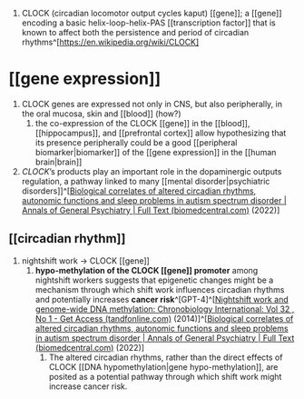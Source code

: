 1. CLOCK (circadian locomotor output cycles kaput) [[gene]]; a [[gene]] encoding a basic helix-loop-helix-PAS [[transcription factor]] that is known to affect both the persistence and period of circadian rhythms^[https://en.wikipedia.org/wiki/CLOCK]

# [[gene expression]]
1. CLOCK genes are expressed not only in CNS, but also peripherally, in the oral mucosa, skin and [[blood]] (how?)
	1. the co-expression of the CLOCK [[gene]] in the [[blood]], [[hippocampus]], and [[prefrontal cortex]] allow hypothesizing that its presence peripherally could be a good [[peripheral biomarker|biomarker]] of the [[gene expression]] in the [[human brain|brain]]
2. _CLOCK_’s products play an important role in the dopaminergic outputs regulation, a pathway linked to many [[mental disorder|psychiatric disorders]]^[[Biological correlates of altered circadian rhythms, autonomic functions and sleep problems in autism spectrum disorder | Annals of General Psychiatry | Full Text (biomedcentral.com)](https://annals-general-psychiatry.biomedcentral.com/articles/10.1186/s12991-022-00390-6) (2022)]

## [[circadian rhythm]]
1. nightshift work → CLOCK [[gene]]
	1. **hypo-methylation of the CLOCK [[gene]] promoter** among nightshift workers suggests that epigenetic changes might be a mechanism through which shift work influences circadian rhythms and potentially increases **cancer risk**^[GPT-4]^[[Nightshift work and genome-wide DNA methylation: Chronobiology International: Vol 32 , No 1 - Get Access (tandfonline.com)](https://www.tandfonline.com/doi/full/10.3109/07420528.2014.956362) (2014)]^[[Biological correlates of altered circadian rhythms, autonomic functions and sleep problems in autism spectrum disorder | Annals of General Psychiatry | Full Text (biomedcentral.com)](https://annals-general-psychiatry.biomedcentral.com/articles/10.1186/s12991-022-00390-6) (2022)]
		1. The altered circadian rhythms, rather than the direct effects of CLOCK [[DNA hypomethylation|gene hypo-methylation]], are posited as a potential pathway through which shift work might increase cancer risk.